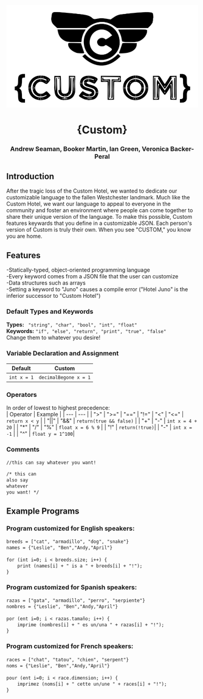![](https://github.com/Booker-M/Custom/blob/main/logo/Custom.png?raw=true)  
# <div align="center">{Custom}</div>  
### <div align="center">Andrew Seaman, Booker Martin, Ian Green, Veronica Backer-Peral</div>

## Introduction
After the tragic loss of the Custom Hotel, we wanted to dedicate our customizable language to the fallen Westchester landmark. Much like the Custom Hotel, we want our language to appeal to everyone in the community and foster an environment where people can come together to share their unique version of the language. To make this possible, Custom features keywards that you define in a customizable JSON. Each person's version of Custom is truly their own. When you see "CUSTOM," you know you are home.

## Features
-Statically-typed, object-oriented programming language  
-Every keyword comes from a JSON file that the user can customize  
-Data structures such as arrays  
-Setting a keyword to "Juno" causes a compile error ("Hotel Juno" is the inferior successor to "Custom Hotel")  

### Default Types and Keywords
**Types:** ` "string", "char", "bool", "int", "float"`  
**Keywords:** `"if", "else", "return", "print", "true", "false"`  
Change them to whatever you desire!  

### Variable Declaration and Assignment

| Default | Custom |
| --- | --- |
| `int x = 1` | `decimalBegone x = 1` |

### Operators
In order of lowest to highest precedence:  
| Operator | Example |
| --- | --- |
| ">" \| ">=" \| "==" \| "!=" \| "<" \| "<=" | `return x < y` |
| "\|\|" \| "&&" | `return(true && false)` |
| "+" \| "-" | `int x = 4 + 20` |
|  "\*" \| "/" \| "%" | `float x = 6 % 9` |
| "!" | `return(!true)`|
| "-" | `int x = -1` |
| "^" | `float y = 1^100`|

### Comments
```
//this can say whatever you want!
```
```
/* this can
also say
whatever
you want! */
```


## Example Programs
### Program customized for English speakers:
```
breeds = ["cat", "armadillo", "dog", "snake"}
names = {"Leslie", "Ben","Andy,"April"}

for (int i=0; i < breeds.size; i++) {
	print (names[i] + " is a " + breeds[i] + "!");
}
```
### Program customized for Spanish speakers:
```
razas = ["gata", "armadillo", "perro", "serpiente"}
nombres = {"Leslie", "Ben","Andy,"April"}

por (ent i=0; i < razas.tamaño; i++) {
	imprime (nombres[i] + " es un/una " + razas[i] + "!");
}
```
### Program customized for French speakers:
```
races = ["chat", "tatou", "chien", "serpent"}
noms = {"Leslie", "Ben","Andy,"April"}

pour (ent i=0; i < race.dimension; i++) {
	imprimez (noms[i] + " cette un/une " + races[i] + "!");
}
```
